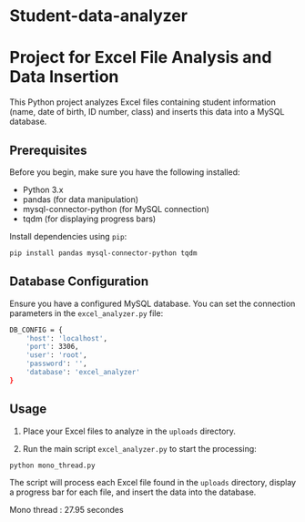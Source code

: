 # Student-data-analyzer
# Project for Excel File Analysis and Data Insertion

This Python project analyzes Excel files containing student information (name, date of birth, ID number, class) and inserts this data into a MySQL database.

## Prerequisites

Before you begin, make sure you have the following installed:

- Python 3.x
- pandas (for data manipulation)
- mysql-connector-python (for MySQL connection)
- tqdm (for displaying progress bars)

Install dependencies using `pip`:

```bash
pip install pandas mysql-connector-python tqdm
````

## Database Configuration

Ensure you have a configured MySQL database. You can set the connection parameters in the ``excel_analyzer.py`` file:

```bash	
DB_CONFIG = {
    'host': 'localhost',
    'port': 3306,
    'user': 'root',
    'password': '',
    'database': 'excel_analyzer'
}
```

## Usage

1. Place your Excel files to analyze in the `uploads` directory.

2. Run the main script ``excel_analyzer.py`` to start the processing:

```bash
python mono_thread.py
```

The script will process each Excel file found in the ``uploads`` directory, display a progress bar for each file, and insert the data into the database.

Mono thread : 27.95 secondes
